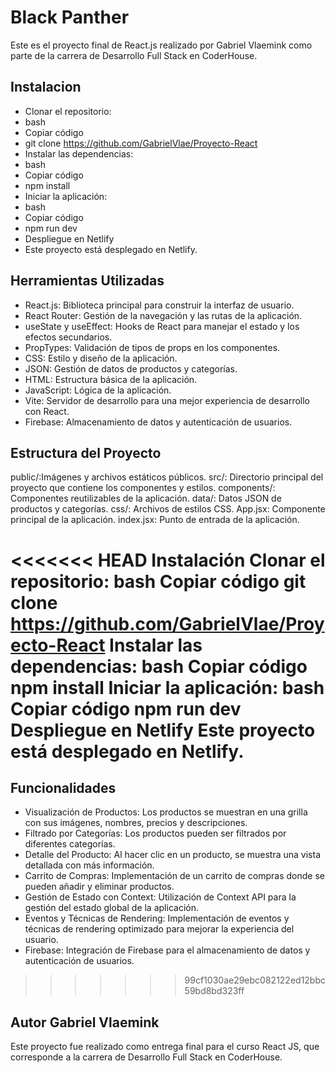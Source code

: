 # Black Panther

Este es el proyecto final de React.js realizado por Gabriel Vlaemink como parte de la carrera de Desarrollo Full Stack en CoderHouse.

## Instalacion

- Clonar el repositorio:
- bash
- Copiar código
- git clone https://github.com/GabrielVlae/Proyecto-React
- Instalar las dependencias:
- bash
- Copiar código
- npm install
- Iniciar la aplicación:
- bash
- Copiar código
- npm run dev
- Despliegue en Netlify
- Este proyecto está desplegado en Netlify.

## Herramientas Utilizadas

- React.js: Biblioteca principal para construir la interfaz de usuario.
- React Router: Gestión de la navegación y las rutas de la aplicación.
- useState y useEffect: Hooks de React para manejar el estado y los efectos secundarios.
- PropTypes: Validación de tipos de props en los componentes.
- CSS: Estilo y diseño de la aplicación.
- JSON: Gestión de datos de productos y categorías.
- HTML: Estructura básica de la aplicación.
- JavaScript: Lógica de la aplicación.
- Vite: Servidor de desarrollo para una mejor experiencia de desarrollo con React.
- Firebase: Almacenamiento de datos y autenticación de usuarios.

## Estructura del Proyecto

public/:Imágenes y archivos estáticos públicos.
src/: Directorio principal del proyecto que contiene los componentes y estilos.
components/: Componentes reutilizables de la aplicación.
data/: Datos JSON de productos y categorías.
css/: Archivos de estilos CSS.
App.jsx: Componente principal de la aplicación.
index.jsx: Punto de entrada de la aplicación.

<<<<<<< HEAD
Instalación
Clonar el repositorio:
bash
Copiar código
git clone https://github.com/GabrielVlae/Proyecto-React
Instalar las dependencias:
bash
Copiar código
npm install
Iniciar la aplicación:
bash
Copiar código
npm run dev
Despliegue en Netlify
Este proyecto está desplegado en Netlify.
=======
## Funcionalidades
- Visualización de Productos: Los productos se muestran en una grilla con sus imágenes, nombres, precios y descripciones.
- Filtrado por Categorías: Los productos pueden ser filtrados por diferentes categorías.
- Detalle del Producto: Al hacer clic en un producto, se muestra una vista detallada con más información.
- Carrito de Compras: Implementación de un carrito de compras donde se pueden añadir y eliminar productos.
- Gestión de Estado con Context: Utilización de Context API para la gestión del estado global de la aplicación.
- Eventos y Técnicas de Rendering: Implementación de eventos y técnicas de rendering optimizado para mejorar la experiencia del usuario.
- Firebase: Integración de Firebase para el almacenamiento de datos y autenticación de usuarios.
>>>>>>> 99cf1030ae29ebc082122ed12bbc59bd8bd323ff

## Autor Gabriel Vlaemink

Este proyecto fue realizado como entrega final para el curso React JS, que corresponde a la carrera de Desarrollo Full Stack en CoderHouse.
